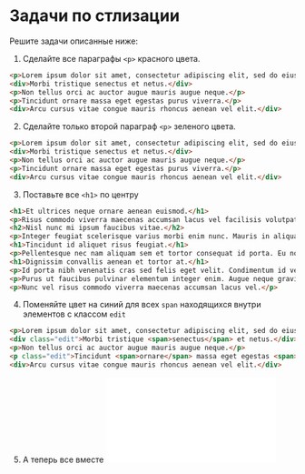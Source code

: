 # Задачи по стлизации
Решите задачи описанные ниже:

1. Сделайте все параграфы `<p>` красного цвета.
```html
<p>Lorem ipsum dolor sit amet, consectetur adipiscing elit, sed do eiusmod tempor incididunt ut labore et dolore magna aliqua.</p>
<div>Morbi tristique senectus et netus.</div>
<p>Non tellus orci ac auctor augue mauris augue neque.</p>
<p>Tincidunt ornare massa eget egestas purus viverra.</p>
<div>Arcu cursus vitae congue mauris rhoncus aenean vel elit.</div>
```
2. Сделайте только второй параграф `<p>` зеленого цвета.
```html
<p>Lorem ipsum dolor sit amet, consectetur adipiscing elit, sed do eiusmod tempor incididunt ut labore et dolore magna aliqua.</p>
<div>Morbi tristique senectus et netus.</div>
<p>Non tellus orci ac auctor augue mauris augue neque.</p>
<p>Tincidunt ornare massa eget egestas purus viverra.</p>
<div>Arcu cursus vitae congue mauris rhoncus aenean vel elit.</div>
```
3. Поставьте все `<h1>` по центру
```html
<h1>Et ultrices neque ornare aenean euismod.</h1>
<p>Risus commodo viverra maecenas accumsan lacus vel facilisis volutpat est.</p>
<h2>Nisl nunc mi ipsum faucibus vitae.</h2>
<p>Integer feugiat scelerisque varius morbi enim nunc. Mauris in aliquam sem fringilla ut morbi tincidunt.</p>
<h1>Tincidunt id aliquet risus feugiat.</h1>
<p>Pellentesque nec nam aliquam sem et tortor consequat id porta. Eu non diam phasellus vestibulum lorem sed risus.</p>
<h1>Dignissim convallis aenean et tortor at.</h1>
<p>Id porta nibh venenatis cras sed felis eget velit. Condimentum id venenatis a condimentum vitae sapien pellentesque.</p>
<p>Purus ut faucibus pulvinar elementum integer enim. Augue neque gravida in fermentum et sollicitudin.</p>
<p>Nunc vel risus commodo viverra maecenas accumsan lacus vel.</p>
```
4. Поменяйте цвет на синий для всех `span` находящихся внутри элементов с классом `edit`
```html
<p>Lorem ipsum dolor sit amet, consectetur adipiscing elit, sed do eiusmod tempor incididunt ut labore et dolore magna aliqua.</p>
<div class="edit">Morbi tristique <span>senectus</span> et netus.</div>
<p>Non tellus orci ac auctor augue mauris augue neque.</p>
<p class="edit">Tincidunt <span>ornare</span> massa eget egestas <span>purus</span> viverra.</p>
<div>Arcu cursus vitae congue mauris rhoncus aenean vel elit.</div>
```
5. А теперь все вместе
   ![iframe](/examples/css-all.html)
